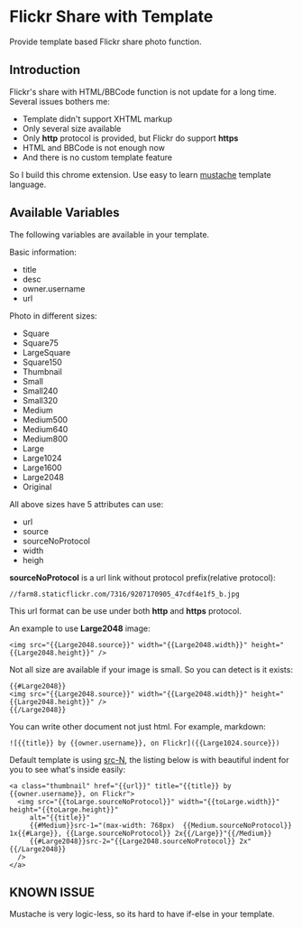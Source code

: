 Flickr Share with Template
==========================

Provide template based Flickr share photo function.

Introduction
------------

Flickr's share with HTML/BBCode function is not update for a long time. Several issues bothers me:

* Template didn't support XHTML markup
* Only several size available
* Only **http** protocol is provided, but Flickr do support **https**
* HTML and BBCode is not enough now
* And there is no custom template feature

So I build this chrome extension. Use easy to learn [mustache][] template language.

[mustache]:http://mustache.github.io/

Available Variables
-------------------

The following variables are available in your template.

Basic information:

* title
* desc
* owner.username
* url

Photo in different sizes:

* Square
* Square75
* LargeSquare
* Square150
* Thumbnail
* Small
* Small240
* Small320
* Medium
* Medium500
* Medium640
* Medium800
* Large
* Large1024
* Large1600
* Large2048
* Original

All above sizes have 5 attributes can use:

* url
* source
* sourceNoProtocol
* width
* heigh

**sourceNoProtocol** is a url link without protocol prefix(relative protocol):

    //farm8.staticflickr.com/7316/9207170905_47cdf4e1f5_b.jpg

This url format can be use under both **http** and **https** protocol.

An example to use **Large2048** image:

    <img src="{{Large2048.source}}" width="{{Large2048.width}}" height="{{Large2048.height}}" />

Not all size are available if your image is small. So you can detect is it exists:

    {{#Large2048}}
    <img src="{{Large2048.source}}" width="{{Large2048.width}}" height="{{Large2048.height}}" />
    {{/Large2048}}

You can write other document not just html. For example, markdown:

    ![{{title}} by {{owner.username}}, on Flickr]({{Large1024.source}})

Default template is using [src-N][], the listing below is with beautiful indent for you to see what's inside easily:

    <a class="thumbnail" href="{{url}}" title="{{title}} by {{owner.username}}, on Flickr">
      <img src="{{toLarge.sourceNoProtocol}}" width="{{toLarge.width}}" height="{{toLarge.height}}" 
         alt="{{title}}" 
         {{#Medium}}src-1="(max-width: 768px)  {{Medium.sourceNoProtocol}} 1x{{#Large}}, {{Large.sourceNoProtocol}} 2x{{/Large}}"{{/Medium}}
         {{#Large2048}}src-2="{{Large2048.sourceNoProtocol}} 2x"{{/Large2048}}
      />
    </a>

[src-N]:http://tabatkins.github.io/specs/respimg/Overview.html#syntax

KNOWN ISSUE
-----------

Mustache is very logic-less, so its hard to have if-else in your template.

